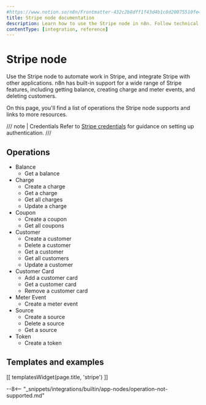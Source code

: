 ```yaml
---
#https://www.notion.so/n8n/Frontmatter-432c2b8dff1f43d4b1c8d20075510fe4
title: Stripe node documentation
description: Learn how to use the Stripe node in n8n. Follow technical documentation to integrate Stripe node into your workflows.
contentType: [integration, reference]
---
```


# Stripe node

Use the Stripe node to automate work in Stripe, and integrate Stripe with other applications. n8n has built-in support for a wide range of Stripe features, including getting balance, creating charge and meter events, and deleting customers. 

On this page, you'll find a list of operations the Stripe node supports and links to more resources.

/// note | Credentials
Refer to [Stripe credentials](/integrations/builtin/credentials/stripe.md) for guidance on setting up authentication. 
///

## Operations

* Balance
    * Get a balance
* Charge
    * Create a charge
    * Get a charge
    * Get all charges
    * Update a charge
* Coupon
    * Create a coupon
    * Get all coupons
* Customer
    * Create a customer
    * Delete a customer
    * Get a customer
    * Get all customers
    * Update a customer
* Customer Card
    * Add a customer card
    * Get a customer card
    * Remove a customer card
* Meter Event
    * Create a meter event
* Source
    * Create a source
    * Delete a source
    * Get a source
* Token
    * Create a token

## Templates and examples

<!-- see https://www.notion.so/n8n/Pull-in-templates-for-the-integrations-pages-37c716837b804d30a33b47475f6e3780 -->
[[ templatesWidget(page.title, 'stripe') ]]

--8<-- "_snippets/integrations/builtin/app-nodes/operation-not-supported.md"

